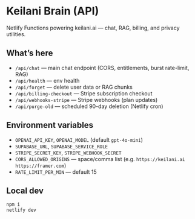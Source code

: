 # Keilani Brain (API)

Netlify Functions powering keilani.ai — chat, RAG, billing, and privacy utilities.

## What’s here

- `/api/chat` — main chat endpoint (CORS, entitlements, burst rate-limit, RAG)
- `/api/health` — env health
- `/api/forget` — delete user data or RAG chunks
- `/api/billing-checkout` — Stripe subscription checkout
- `/api/webhooks-stripe` — Stripe webhooks (plan updates)
- `/api/purge-old` — scheduled 90-day deletion (Netlify cron)

## Environment variables

- `OPENAI_API_KEY`, `OPENAI_MODEL` (default `gpt-4o-mini`)
- `SUPABASE_URL`, `SUPABASE_SERVICE_ROLE`
- `STRIPE_SECRET_KEY`, `STRIPE_WEBHOOK_SECRET`
- `CORS_ALLOWED_ORIGINS` — space/comma list (e.g. `https://keilani.ai https://framer.com`)
- `RATE_LIMIT_PER_MIN` — default 15

## Local dev

```bash
npm i
netlify dev

```
